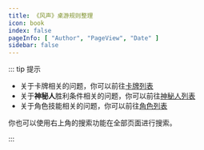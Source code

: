 ```yaml
---
title: 《风声》桌游规则整理
icon: book
index: false
pageInfo: [ "Author", "PageView", "Date" ]
sidebar: false
---
```


::: tip 提示

- 关于卡牌相关的问题，你可以前往[卡牌列表](card/card.md)
- 关于**神秘人**胜利条件相关的问题，你可以前往[神秘人列表](card/secret_task.md)
- 关于角色技能相关的问题，你可以前往[角色列表](skills/)

你也可以使用右上角的搜索功能在全部页面进行搜索。

:::

<Catalog></Catalog>
